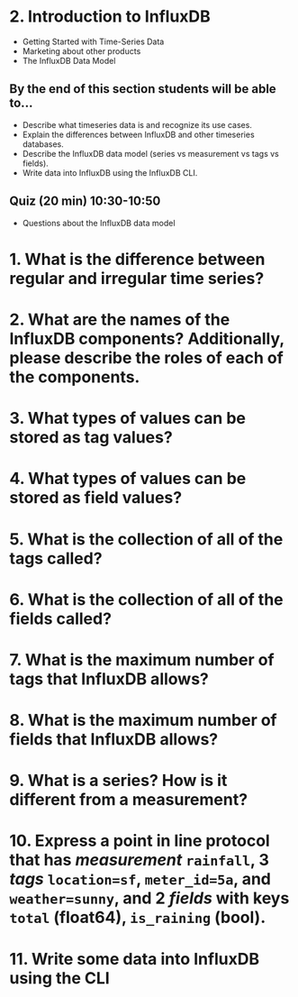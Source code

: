 # 2. Introduction to InfluxDB

* Getting Started with Time-Series Data
* Marketing about other products
* The InfluxDB Data Model

## By the end of this section students will be able to...

* Describe what timeseries data is and recognize its use cases.
* Explain the differences between InfluxDB and other timeseries databases.
* Describe the InfluxDB data model (series vs measurement vs tags vs fields).
* Write data into InfluxDB using the InfluxDB CLI.

## Quiz (20 min) 10:30-10:50
* Questions about the InfluxDB data model

# 1. What is the difference between regular and irregular time series?

# 2. What are the names of the InfluxDB components? Additionally, please describe the roles of each of the components.

# 3. What types of values can be stored as tag values?

# 4. What types of values can be stored as field values?

# 5. What is the collection of all of the tags called?

# 6. What is the collection of all of the fields called?

# 7. What is the maximum number of tags that InfluxDB allows?

# 8. What is the maximum number of fields that InfluxDB allows?

# 9. What is a series? How is it different from a measurement?

# 10. Express a point in line protocol that has *measurement* `rainfall`, 3 *tags* `location=sf`, `meter_id=5a`, and `weather=sunny`, and 2 *fields* with keys `total` (float64), `is_raining` (bool).

# 11. Write some data into InfluxDB using the CLI


